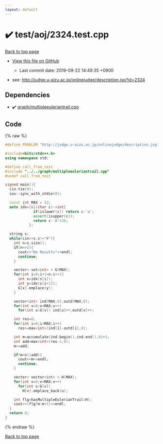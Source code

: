 ```yaml
---
layout: default
---
```


<!-- mathjax config similar to math.stackexchange -->
<script type="text/javascript" async
  src="https://cdnjs.cloudflare.com/ajax/libs/mathjax/2.7.5/MathJax.js?config=TeX-MML-AM_CHTML">
</script>
<script type="text/x-mathjax-config">
  MathJax.Hub.Config({
    TeX: { equationNumbers: { autoNumber: "AMS" }},
    tex2jax: {
      inlineMath: [ ['$','$'] ],
      processEscapes: true
    },
    "HTML-CSS": { matchFontHeight: false },
    displayAlign: "left",
    displayIndent: "2em"
  });
</script>

<script type="text/javascript" src="https://cdnjs.cloudflare.com/ajax/libs/jquery/3.4.1/jquery.min.js"></script>
<script src="https://cdn.jsdelivr.net/npm/jquery-balloon-js@1.1.2/jquery.balloon.min.js" integrity="sha256-ZEYs9VrgAeNuPvs15E39OsyOJaIkXEEt10fzxJ20+2I=" crossorigin="anonymous"></script>
<script type="text/javascript" src="../../../assets/js/copy-button.js"></script>
<link rel="stylesheet" href="../../../assets/css/copy-button.css" />


# :heavy_check_mark: test/aoj/2324.test.cpp
<a href="../../../index.html">Back to top page</a>

* <a href="{{ site.github.repository_url }}/blob/master/test/aoj/2324.test.cpp">View this file on GitHub</a>
    - Last commit date: 2019-09-22 14:49:35 +0900


* see: <a href="http://judge.u-aizu.ac.jp/onlinejudge/description.jsp?id=2324">http://judge.u-aizu.ac.jp/onlinejudge/description.jsp?id=2324</a>


## Dependencies
* :heavy_check_mark: <a href="../../../library/graph/multipleeuleriantrail.cpp.html">graph/multipleeuleriantrail.cpp</a>


## Code
{% raw %}
```cpp
#define PROBLEM "http://judge.u-aizu.ac.jp/onlinejudge/description.jsp?id=2324"

#include<bits/stdc++.h>
using namespace std;

#define call_from_test
#include "../../graph/multipleeuleriantrail.cpp"
#undef call_from_test

signed main(){
  cin.tie(0);
  ios::sync_with_stdio(0);

  const int MAX = 52;
  auto idx=[&](char c)->int{
             if(islower(c)) return c-'a';
             assert(isupper(c));
             return c-'A'+26;
           };

  string s;
  while(cin>>s,s!="#"){
    int n=s.size();
    if(n<=2){
      cout<<"No Results"<<endl;
      continue;
    }

    vector< set<int> > G(MAX);
    for(int i=0;i+1<n;i++){
      int x=idx(s[i]);
      int y=idx(s[i+1]);
      G[x].emplace(y);
    }

    vector<int> ind(MAX,0),outd(MAX,0);
    for(int v=0;v<MAX;v++)
      for(int u:G[v]) ind[u]++,outd[v]++;

    int res=0;
    for(int i=0;i<MAX;i++)
      res+=max<int>(ind[i]-outd[i],0);

    int m=accumulate(ind.begin(),ind.end(),0)+1;
    int add=max<int>(res-1,0);
    m+=add;

    if(m<n||add){
      cout<<m<<endl;
      continue;
    }

    vector< vector<int> > H(MAX);
    for(int v=0;v<MAX;v++)
      for(int u:G[v])
        H[v].emplace_back(u);

    int flg=hasMultipleEulerianTrail(H);
    cout<<(flg?m:m+1)<<endl;
  }
  return 0;
}

```
{% endraw %}

<a href="../../../index.html">Back to top page</a>

